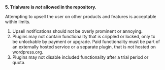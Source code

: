 **5. Trialware is _not_ allowed in the repository.**

Attempting to upsell the user on other products and features is acceptable within limits.

1. Upsell notifications should not be overly prominent or annoying.
2. Plugins may not contain functionality that is crippled or locked, only to be unlockable by payment or upgrade. Paid functionality must be part of an externally hosted service or a separate plugin, that is not hosted on wordpress.org.
3. Plugins may not disable included functionality after a trial period or quota.